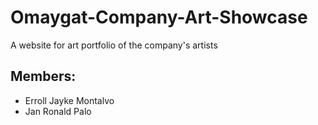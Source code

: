 # Omaygat-Company-Art-Showcase

A website for art portfolio of the company's artists

## Members:
  - Erroll Jayke Montalvo
  - Jan Ronald Palo
